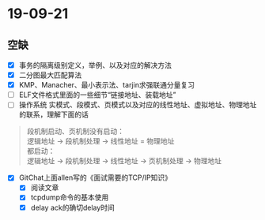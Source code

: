 # 19-09-21
## 空缺
- [x] 事务的隔离级别定义，举例、以及对应的解决方法
- [x] 二分图最大匹配算法
- [x] KMP、Manacher、最小表示法、tarjin求强联通分量复习
- [ ] ELF文件格式里面的一些细节“链接地址、装载地址”
- [ ] 操作系统 实模式、段模式、页模式以及对应的线性地址、虚拟地址、物理地址的联系，理解下面的话
> 段机制启动、页机制没有启动：  
> 逻辑地址 -> 段机制处理 -> 线性地址  = 物理地址  
> 都启动：  
> 逻辑地址 -> 段机制处理 -> 线性地址 -> 页机制处理 -> 物理地址  

 - [x] GitChat上面allen写的《面试需要的TCP/IP知识》
   - [x] 阅读文章
   - [x] tcpdump命令的基本使用
   - [x] delay ack的确切delay时间
